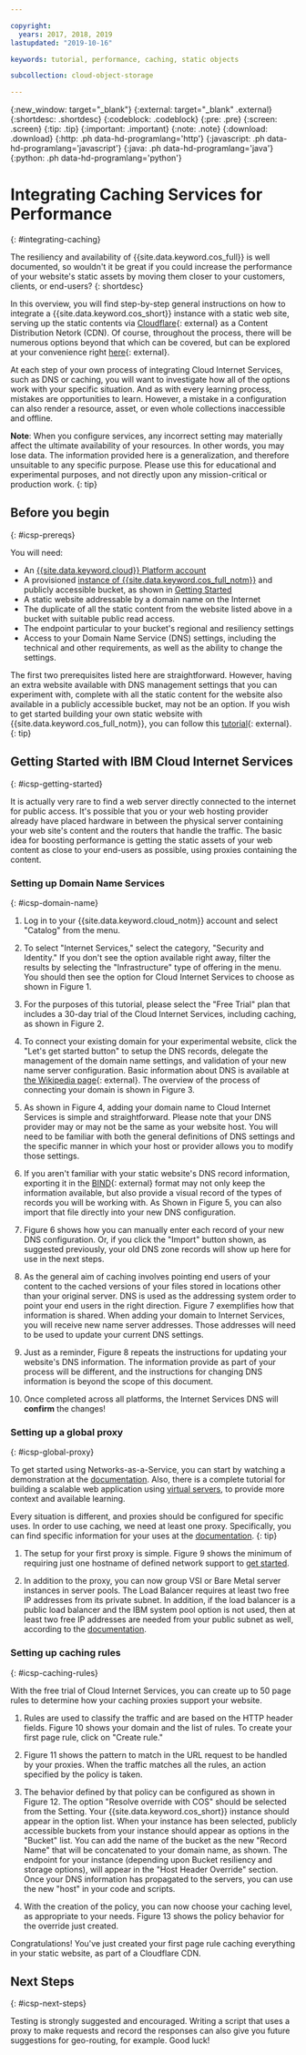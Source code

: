 ```yaml
---

copyright:
  years: 2017, 2018, 2019
lastupdated: "2019-10-16"

keywords: tutorial, performance, caching, static objects

subcollection: cloud-object-storage

---
```

{:new_window: target="_blank"}
{:external: target="_blank" .external}
{:shortdesc: .shortdesc}
{:codeblock: .codeblock}
{:pre: .pre}
{:screen: .screen}
{:tip: .tip}
{:important: .important}
{:note: .note}
{:download: .download} 
{:http: .ph data-hd-programlang='http'} 
{:javascript: .ph data-hd-programlang='javascript'} 
{:java: .ph data-hd-programlang='java'} 
{:python: .ph data-hd-programlang='python'}

# Integrating Caching Services for Performance 
{: #integrating-caching}

The resiliency and availability of {{site.data.keyword.cos_full}} is well documented, so wouldn't it be great if you could increase the performance of your website's static assets by moving them closer to your customers, clients, or end-users? 
{: shortdesc}

In this overview, you will find step-by-step general instructions on how to integrate a {{site.data.keyword.cos_short}} instance with a static web site, serving up the static contents via [Cloudflare](https://www.cloudflare.com){: external} as a Content Distribution Netork (CDN). Of course, throughout the process, there will be numerous options beyond that which can be covered, but can be explored at your convenience right [here](https://www.ibm.com/cloud/cloudflare){: external}. 

At each step of your own process of integrating Cloud Internet Services, such as DNS or caching, you will want to investigate how all of the options work with your specific situation. And as with every learning process, mistakes are opportunities to learn. However, a mistake in a configuration can also render a resource, asset, or even whole collections inaccessible and offline.

**Note**: When you configure services, any incorrect setting may materially affect the ultimate availability of your resources. In other words, you may lose data. The information provided here is a generalization, and therefore unsuitable to any specific purpose. Please use this for educational and experimental purposes, and not directly upon any mission-critical or production work.
{: tip}

## Before you begin
{: #icsp-prereqs}

You will need:

* An [{{site.data.keyword.cloud}} Platform account](https://cloud.ibm.com/login)
* A provisioned [instance of {{site.data.keyword.cos_full_notm}}](/docs/services/cloud-object-storage/basics?topic=cloud-object-storage-provision) and publicly accessible bucket, as shown in [Getting Started](/docs/cloud-object-storage?topic=cloud-object-storage-getting-started)
* A static website addressable by a domain name on the Internet
* The duplicate of all the static content from the website listed above in a bucket with suitable public read access.
* The endpoint particular to your bucket's regional and resiliency settings
* Access to your Domain Name Service (DNS) settings, including the technical and other requirements, as well as the ability to change the settings.

The first two prerequisites listed here are straightforward. However, having an extra website available with DNS management settings that you can experiment with, complete with all the static content for the website also available in a publicly accessible bucket, may not be an option. If you wish to get started building your own static website with {{site.data.keyword.cos_full_notm}}, you can follow this [tutorial](https://developer.ibm.com/tutorials/cl-deploy-a-hello-world-webpage-to-bluemix-app/){: external}.
{: tip}

## Getting Started with IBM Cloud Internet Services
{: #icsp-getting-started} 

It is actually very rare to find a web server directly connected to the internet for public access. It's possible that you or your web hosting provider already have placed hardware in between the physical server containing your web site's content and the routers that handle the traffic. The basic idea for boosting performance is getting the static assets of your web content as close to your end-users as possible, using proxies containing the content.

### Setting up Domain Name Services
{: #icsp-domain-name} 

1. Log in to your {{site.data.keyword.cloud_notm}} account and select "Catalog" from the menu.

2. To select "Internet Services," select the category, "Security and Identity." If you don't see the option available right away, filter the results by selecting the "Infrastructure" type of offering in the menu. You should then see the option for Cloud Internet Services to choose as shown in Figure 1.

3. For the purposes of this tutorial, please select the "Free Trial" plan that includes a 30-day trial of the Cloud Internet Services, including caching, as shown in Figure 2.

4. To connect your existing domain for your experimental website, click the "Let's get started button" to setup the DNS records, delegate the management of the domain name settings, and validation of your new name server configuration. Basic information about DNS is available at [the Wikipedia page](https://en.wikipedia.org/wiki/Domain_Name_System){: external}. The overview of the process of connecting your domain is shown in Figure 3.

5. As shown in Figure 4, adding your domain name to Cloud Internet Services is simple and straightforward. Please note that your DNS provider may or may not be the same as your website host. You will need to be familiar with both the general definitions of DNS settings and the specific manner in which your host or provider allows you to modify those settings.

6. If you aren't familiar with your static website's DNS record information, exporting it in the [BIND](https://help.dyn.com/how-to-format-a-zone-file/){: external} format may not only keep the information available, but also provide a visual record of the types of records you will be working with. As Shown in Figure 5, you can also import that file directly into your new DNS configuration.

7. Figure 6 shows how you can manually enter each record of your new DNS configuration. Or, if you click the "Import" button shown, as suggested previously, your old DNS zone records will show up here for use in the next steps.

8. As the general aim of caching involves pointing end users of your content to the cached versions of your files stored in locations other than your original server. DNS is used as the addressing system order to point your end users in the right direction. Figure 7 exemplifies how that information is shared. When adding your domain to Internet Services, you will receive new name server addresses. Those addresses will need to be used to update your current DNS settings.

9. Just as a reminder, Figure 8 repeats the instructions for updating your website's DNS information. The information provide as part of your process will be different, and the instructions for changing DNS information is beyond the scope of this document.

10. Once completed across all platforms, the Internet Services DNS will **confirm** the changes!

### Setting up a global proxy
{: #icsp-global-proxy}

To get started using Networks-as-a-Service, you can start by watching a demonstration at the [documentation](/docs/infrastructure/loadbalancer-service?topic=loadbalancer-service-naas-video). Also, there is a complete tutorial for building a scalable web application using [virtual servers](/docs/infrastructure/loadbalancer-service?topic=solution-tutorials-highly-available-and-scalable-web-application), to provide more context and available learning.

Every situation is different, and proxies should be configured for specific uses. In order to use caching, we need at least one proxy. Specifically, you can find specific information for your uses at the [documentation](https://cloud.ibm.com/docs/infrastructure/loadbalancer-service?topic=loadbalancer-service-about-ibm-cloud-load-balancer).
{: tip} 

1. The setup for your first proxy is simple. Figure 9 shows the minimum of requiring just one hostname of defined network support to [get started](/docs/infrastructure/loadbalancer-service?topic=loadbalancer-service-ibm-cloud-load-balancer-basics#load-balancing-methods).

2. In addition to the proxy, you can now group VSI or Bare Metal server instances in server pools. The Load Balancer requires at least two free IP addresses from its private subnet. In addition, if the load balancer is a public load balancer and the IBM system pool option is not used, then at least two free IP addresses are needed from your public subnet as well, according to the [documentation](/docs/infrastructure/loadbalancer-service?topic=loadbalancer-service-load-balancer-provisioning-troubleshooting).

### Setting up caching rules
{: #icsp-caching-rules}

With the free trial of Cloud Internet Services, you can create up to 50 page rules to determine how your caching proxies support your website. 

1.  Rules are used to classify the traffic and are based on the HTTP header fields. Figure 10 shows your domain and the list of rules. To create your first page rule, click on "Create rule."

2.  Figure 11 shows the pattern to match in the URL request to be handled by your proxies. When the traffic matches all the rules, an action specified by the policy is taken.

3. The behavior defined by that policy can be configured as shown in Figure 12. The option "Resolve override with COS" should be selected from the Setting. Your {{site.data.keyword.cos_short}} instance should appear in the option list. When your instance has been selected, publicly accessible buckets from your instance should appear as options in the "Bucket" list. You can add the name of the bucket as the new "Record Name" that will be concatenated to your domain name, as shown. The endpoint for your instance (depending upon Bucket resiliency and storage options), will appear in the "Host Header Override" section. Once your DNS information has propagated to the servers, you can use the new "host" in your code and scripts.

4. With the creation of the policy, you can now choose your caching level, as appropriate to your needs. Figure 13 shows the policy behavior for the override just created.

Congratulations! You've just created your first page rule caching everything in your static website, as part of a Cloudflare CDN.

## Next Steps
{: #icsp-next-steps}

Testing is strongly suggested and encouraged. Writing a script that uses a proxy to make requests and record the responses can also give you future suggestions for geo-routing, for example. Good luck!  